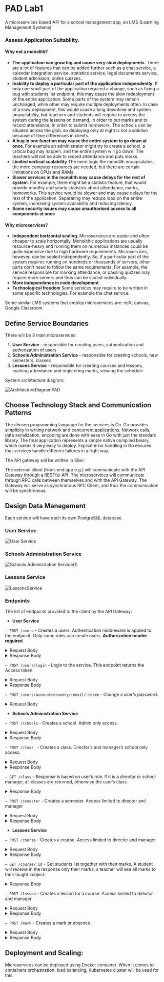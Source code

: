 # PAD Lab1
A microservices based API for a school management app, an LMS (Learning Management Systems)


### Assess Application Suitability. 

#### Why not a monolith?

* **The application can grow big and cause very slow deployments.** There are a lot of features that 
can be added further such as a chat service, a calendar integration service, statistics service,
legal documents service, student admission, online quizzes.
* **Inability to deploy a particular part of the application independently**. If only one small part of the
application required a change, such as fixing a bug with students list endpoint, this may cause the slow redeployment
of the entire application. Some parts of the system may remain unchanged, while other may require multiple deployments
often. In case of a slow deployment, this would cause a long downtime and system unavailability, but teachers and 
students will require to access the system during the lessons on demand, in order to put marks and to record
attendance, in order to submit homework. The schools can be situated across the glob, so deploying only at night 
is not a solution because of time differences in clients.
* **A bug in one function may cause the entire system to go down at once**. For example an administrator might try
to create a school, a critical bug may happen, and the entire system will go down. The teachers will not be able
to record attendance and puts marks.
* **Limited vertical scalability** The more logic the monolith encapsulates, the more computer resources are needed,
but there are certain limitations on CPUs and RAMs.
* **Slower services in the monolith may cause delays for the rest of system**. For example, there might be a 
statistic feature, that would provide monthly and yearly statistics about attendance, marks, homeworks. This service
would be slower and may cause delays for the rest of the application. Separating may reduce load on the
entire system, increasing system availability and reducing latency.
* **Some security issues may cause unauthorised access to all components at once**

#### Why microservices?

* **Independent horizontal scaling**: Microservices are easier and often cheaper to scale horizontally. Monolithic
applications are usually resource-heavy and running them on numerous instances could be
quite expensive due to high hardware requirements. Microservices, however, can be scaled
independently. So, if a particular part of the system requires running on hundreds or thousands
of servers, other parts don't need to follow the same requirements. For example, the service responsible for
marking attendance, or passing quizzes may require more servers and thus can be scaled individually.
* **More independence in code development**
* **Technological freedom** Some services may require to be written in some specific technologies. For example the 
chat service.

Some similar LMS systems that employ microservices are: edX, canvas, Google Classroom.

## Define Service Boundaries

There will be 3 main microservices:
1. **User Service** - responsible for creating users, authentication and authorization of users
2. **Schools Administration Service** - responsible for creating schools, new semesters, classes
3. **Lessons Service** - responsible for creating courses and lessons, marking attendance and registering marks, 
viewing the schedule

System architecture diagram: 

![ArchitectureDiagramPAD](https://github.com/EliriaT/school-api/assets/67596753/d2e82d48-7f50-4986-8158-b4b9b7adbb8e)


## Choose Technology Stack and Communication Patterns

The chosen programming language for the services is Go. Go provides simplicity in writing network and concurrent applications. 
Network calls, data serialization, encoding are done with ease in Go with just the standard library.
The final application represents a simple native compiled binary, which makes it very easy to deploy.
Explicit error handling in Go ensures that services handle different failures in a right way.

The API gateway will be written in Elixir.

The external client (front-end app e.g.) will communicate with the API Gateway
through a RESTful API. The microservices will communicate through RPC calls between themselves and with the API Gateway.
The Gateway will serve as synchronous RPC Client, and thus the communication will be synchronous.

## Design Data Management

Each service will have each its own PostgreSQL database.

### **User Service**

![User Service](https://github.com/EliriaT/school-api/assets/67596753/76cd9434-f624-410b-b97a-fd82f5f4c2d9)


### **Schools Administration Service**

![Schools Administration Service(1)](https://github.com/EliriaT/school-api/assets/67596753/c738bd33-63a6-44a6-a2a6-1e70ca48e916)


### **Lessons Service**

![LessonsService](https://github.com/EliriaT/school-api/assets/67596753/e44665b9-afac-4775-91ea-4b640b8c4d24)

### **Endpoints**

The list of endpoints provided to the client by the API Gateway:

* **User Service**

`– POST /users` - Creates a users. Authentication middleware is applied to the endpoint. Only some roles can
create users. **Authorization header required**

<details>
           <summary>Request Body</summary>
          
```
{
    "email" : "irinatiora7@gmail.com",
    "lastName" : "Tiora",
    "firstName": "Irina",
    "school_id":1,
    "role_id":2,
    "class_id":0
}
```

</details>

<details>
           <summary>Response Body</summary>

```
{
    "id": 2,
    "email": "irinatiora7@gmail.com",
    "lastName": "Tiora",
    "firstName": "Irina",
    "passwordChangedAt": "0001-01-01T00:00:00Z",
    "createdAt": "2023-09-27T04:56:50.346801Z",
    "school_id": 1,
    "role_id": 2
}
```
</details>

`– POST /users/login` -  Login to the service. This endpoint returns the Access token.

<details>
           <summary>Request Body</summary>

```
{
    "email":"irinaAdmin@gmail.com",
    "password" :"1234567"
}
```

</details>

<details>
           <summary>Response Body</summary>

```
{
    "token" : "v4.local.5Y91o9Gpgi56F7T3HPZO9RWPsDfDUdnD_N9A2flYzFTqWFlNZRXJVciENq1giChiQZm1lvayZIKIkxJPnwcWd_qoZBra4n1FvdoeabLtKDTmzteM9D4GJ1JSGvKR2WwH2Oyx6YK1_2IIrUyQiT1-Q3akC-epFaengnm7d30-Lar9fwSbfAK3FtL-EZsYF_yKDY5-JH6Ljw6sL0j689OqBKgdU1J9zbheJhv88KSbC34mlXSVMeyYRK8wJt_dV2d2ebQ8i5_Qdm8OapQHzLG8UMnaNnMiwnCkP1lSqecT2PiEkGuDth41WrUou-YMVAljHT64YmvpPQe7CYEMPRl9Z0FD79sbKFLcVQXlVNo-zDnYQ56enr9QIDbZlkOfS_ef-Rcdv67x6E1uJeLk9Hff4GdlbDCLfAmXaw",
}
```
</details>

`– POST /users/accountrecovery/:email/:token` - Change a user’s password. 

<details>
           <summary>Request Body</summary>

```
{
    "password": "7SnowWindowStudent7"
}
```

</details>

* **Schools Administration Service**

`– POST /schools` - Creates a school. Admin only access. 

<details>
           <summary>Request Body</summary>

```
{
    "name" :  "I.P.L.T. Mihai Viteazu"
}
```

</details>

<details>
           <summary>Response Body</summary>

```
{
    "id": 3,
    "name": "I.P.L.T. Mihai Viteazu",
    "createdAt": "2023-09-27T16:52:04.804778Z",
    "updatedAt": "0001-01-01T00:00:00Z"
}
```
</details>


`– POST /class ` -  Creates a class. Director’s and manager’s school only access. 

<details>
           <summary>Request Body</summary>

```
{
    "name" :  "Clasa 6",
    "head_teacher": 2
}
```

</details>

<details>
           <summary>Response Body</summary>

```
{
    "id": 1,
    "name": "Clasa 6",
    "head_teacher": 2,
    "school_id": 4,
    "createdAt": "0001-01-01T00:00:00Z",
    "updatedAt": "0001-01-01T00:00:00Z"
}
```
</details>

`– GET /class` -  Response is based on user’s role. If it is a director or school manager, all classes are returned,
otherwise the user’s class. 

<details>
           <summary>Response Body</summary>

```
[
    {
        "id": 1,
        "name": "Clasa 6",
        "head_teacher": 3,
        "school_id": 4,
        "head_teacher_name": "Noroc Viorel",
        "createdAt": "0001-01-01T00:00:00Z",
        "updatedAt": "0001-01-01T00:00:00Z"
    }
]
```
</details>

`– POST /semester` - Creates a semester. Access limited to director and manager

<details>
           <summary>Request Body</summary>

```
{
    "name":"Semestru 1",
    "start_date":"2022-09-11T00:00:00Z",
    "end_date":"2023-01-10T00:00:00Z"
}
```

</details>

<details>
           <summary>Response Body</summary>

```
{
    "id": 1,
    "name": "Semestru 1",
    "start_date": "2022-09-11T00:00:00Z",
    "end_date": "2023-01-10T00:00:00Z",
    "school_id": 1,
    "createdAt": "2023-09-27T16:58:24.392629Z",
    "updatedAt": "0001-01-01T00:00:00Z"
}
```
</details>

* **Lessons Service**

`– POST /course` - Creates a course. Access limited to director and manager

<details>
           <summary>Request Body</summary>

```
{
    "name":"Matematica",
    "teacher_id":3,
    "semester_id":1,
    "class_id":1
}
```

</details>

<details>
           <summary>Response Body</summary>

```
{
    "id": 2,
    "name": "Matematica",
    "teacher_id": 3,
    "semester_id": 1,
    "class_id": 1,
    "createdAt": "2023-09-27T17:04:49.9149Z",
    "updatedAt": "0001-01-01T00:00:00Z"
}
```
</details>

`– GET /course/:id` - Get students list together with their marks. A student will receive in the response only their
marks, a teacher will see all marks to their taught subject.

<details>
           <summary>Response Body</summary>

```
{
    "id": 2,
    "course_name": "Matematica",
    "teacher_id": 3,
    "semester_id": 1,
    "class_id": 1,
    "dates": ["2023-09-27T17:04:49.9149Z"],
    "marks": [
        "mark_id" : 2,
        "course_id": 3,
        "mark_date": "2023-09-27T17:04:49.9149Z",
        "is_absent": false,
        "mark": 7,
        "student_id": 3,
        "createdAt":  "2023-09-27T17:04:49.9149Z",
        "updatedAt": null
    ]
}
```
</details>

`– POST /lesson` -  Creates a lesson for a course. Access limited to director and manager

<details>
           <summary>Request Body</summary>

```
{
    "name":"Matematica",
    "course_id":2,
    "start_hour":"9:00",
    "end_hour":"9:45",
    "week_day":"Tuesday",
    "classroom":"35"
}
```

</details>

<details>
           <summary>Response Body</summary>

```
{
    "id":3,
    "name":"Matematica",
    "course_id":2,
    "start_hour":"9:00",
    "end_hour":"9:45",
    "week_day":"Tuesday",
    "classroom":"35"
}
```
</details>

`– POST /mark` - Creates a mark or absence .

<details>
           <summary>Request Body</summary>

```
{
    "course_id":12,
    "mark_date":"2022-10-26T00:00:00Z",
    "is_absent":true,
    "mark":0,
    "student_id":7
}
```

</details>

<details>
           <summary>Response Body</summary>

```
{
    "id":1,
    "course_id":12,
    "mark_date":"2022-10-26T00:00:00Z",
    "is_absent":true,
    "mark":0,
    "student_id":7
}
```
</details>

## Deployment and Scaling:
Microservices can be deployed using Docker container. When it comes to containers orchestration, load balancing, 
Kubernetes cluster will be used for this.